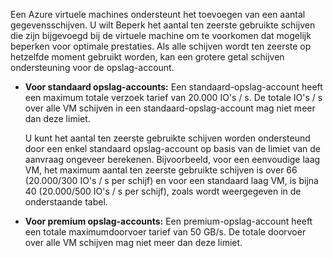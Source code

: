 Een Azure virtuele machines ondersteunt het toevoegen van een aantal gegevensschijven. U wilt Beperk het aantal ten zeerste gebruikte schijven die zijn bijgevoegd bij de virtuele machine om te voorkomen dat mogelijk beperken voor optimale prestaties. Als alle schijven wordt ten zeerste op hetzelfde moment gebruikt worden, kan een grotere getal schijven ondersteuning voor de opslag-account.

- **Voor standaard opslag-accounts:** Een standaard-opslag-account heeft een maximum totale verzoek tarief van 20.000 IO's / s. De totale IO's / s over alle VM schijven in een standaard-opslag-account mag niet meer dan deze limiet.

    U kunt het aantal ten zeerste gebruikte schijven worden ondersteund door een enkel standaard opslag-account op basis van de limiet van de aanvraag ongeveer berekenen. Bijvoorbeeld, voor een eenvoudige laag VM, het maximum aantal ten zeerste gebruikte schijven is over 66 (20.000/300 IO's / s per schijf) en voor een standaard laag VM, is bijna 40 (20.000/500 IO's / s per schijf), zoals wordt weergegeven in de onderstaande tabel. 
 
- **Voor premium opslag-accounts:** Een premium-opslag-account heeft een totale maximumdoorvoer tarief van 50 GB/s. De totale doorvoer over alle VM schijven mag niet meer dan deze limiet.